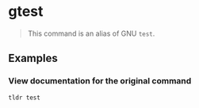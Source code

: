 # gtest

> This command is an alias of GNU `test`.

## Examples

### View documentation for the original command

```bash
tldr test
```
